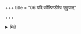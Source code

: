 +++
title = "06 यदि वर्षेत्पिण्डीरेव जुहुयात्"

+++

<details><summary>थिते</summary>

यदि वर्षेत्पिण्डीरेव जुहुयात् ६
</details>
